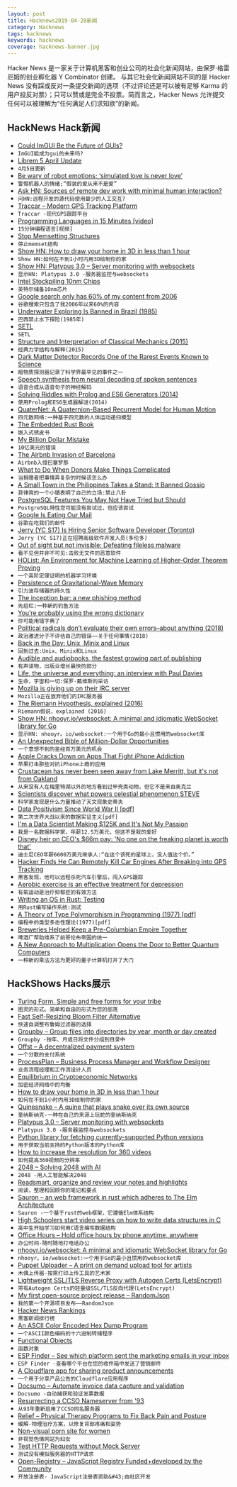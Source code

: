 ```yaml
---
layout: post
title: Hacknews2019-04-28新闻
category: Hacknews
tags: hacknews
keywords: hacknews
coverage: hacknews-banner.jpg
---
```


Hacker News 是一家关于计算机黑客和创业公司的社会化新闻网站，由保罗·格雷厄姆的创业孵化器 Y Combinator 创建。
与其它社会化新闻网站不同的是 Hacker News 没有踩或反对一条提交新闻的选项（不过评论还是可以被有足够 Karma 的用户投反对票）；只可以赞或是完全不投票。简而言之，Hacker News 允许提交任何可以被理解为“任何满足人们求知欲”的新闻。

## HackNews Hack新闻


- [Could ImGUI Be the Future of GUIs?](https://games.greggman.com/game/imgui-future/)
- `ImGUI能成为gui的未来吗?`
- [Librem 5 April Update](https://puri.sm/posts/april-progress-update-librem-5-hardware/)
- `4月5日更新`
- [Be wary of robot emotions; ‘simulated love is never love’](https://www.apnews.com/99c9ec8ebad242ca88178e22c7642648)
- `警惕机器人的情绪;“假装的爱从来不是爱”`
- [Ask HN: Sources of remote dev work with minimal human interaction?](item?id=19767428)
- `问HN:远程开发的源代码使用最少的人工交互?`
- [Traccar – Modern GPS Tracking Platform](https://www.traccar.org/)
- `Traccar -现代GPS跟踪平台`
- [Programming Languages in 15 Minutes [video]](https://www.youtube.com/watch?v=duhDovqHbEs)
- `15分钟编程语言[视频]`
- [Stop Memsetting Structures](https://www.anmolsarma.in/post/stop-struct-memset/)
- `停止memset结构`
- [Show HN: How to draw your home in 3D in less than 1 hour](https://cedreo.com/en/)
- `Show HN:如何在不到1小时内用3D绘制你的家`
- [Show HN: Platypus 3.0 – Server monitoring with websockets](https://github.com/gmemstr/Platypus)
- `显示HN: Platypus 3.0 -服务器监控与websockets`
- [Intel Stockpiling 10nm Chips](https://arstechnica.com/gadgets/2019/04/intel-stockpiling-10nm-chips-warns-that-14nm-shortages-will-continue/)
- `英特尔储备10nm芯片`
- [Google search only has 60% of my content from 2006](https://www.tablix.org/~avian/blog/archives/2019/02/google_index_coverage/)
- `谷歌搜索只包含了我2006年以来60%的内容`
- [Underwater Exploring Is Banned in Brazil (1985)](https://www.nytimes.com/1985/06/25/science/underwater-exploring-is-banned-in-brazil.html)
- `巴西禁止水下探险(1985年)`
- [SETL](https://setl.org/setl/)
- `SETL`
- [Structure and Interpretation of Classical Mechanics (2015)](https://mitpress.mit.edu/sites/default/files/titles/content/sicm_edition_2/toc.html)
- `经典力学结构与解释(2015)`
- [Dark Matter Detector Records One of the Rarest Events Known to Science](https://www.sciencealert.com/a-dark-matter-detector-just-detected-one-of-the-rarest-events-ever-in-science)
- `暗物质探测器记录了科学界最罕见的事件之一`
- [Speech synthesis from neural decoding of spoken sentences](https://www.nature.com/articles/s41586-019-1119-1)
- `语音合成从语音句子的神经解码`
- [Solving Riddles with Prolog and ES6 Generators (2014)](https://curiosity-driven.org/prolog-interpreter)
- `使用Prolog和ES6生成器解谜(2014)`
- [QuaterNet: A Quaternion-Based Recurrent Model for Human Motion](https://github.com/facebookresearch/QuaterNet)
- `四元数网络:一种基于四元数的人体运动递归模型`
- [The Embedded Rust Book](https://rust-embedded.github.io/book/intro/index.html)
- `嵌入式锈皮书`
- [My Billion Dollar Mistake](https://producthabits.com/my-billion-dollar-mistake/)
- `10亿美元的错误`
- [The Airbnb Invasion of Barcelona](https://www.newyorker.com/magazine/2019/04/29/the-airbnb-invasion-of-barcelona)
- `Airbnb入侵巴塞罗那`
- [What to Do When Donors Make Things Complicated](https://www.philanthropy.com/article/What-to-Do-When-Donors-Make/246151?key=GCZRFFWJmdWfHIIYJmst8KrNaUOncSv3UoVuDqOI1q2Y70cc-pei89psEW1CHwrJWEVET1dBTGFNVGE4QndvSmFWUk5aazcyM3hUWTdkS1ZCcU94S05ITnJqWQ)
- `当捐赠者把事情弄复杂的时候该怎么办`
- [A Small Town in the Philippines Takes a Stand: It Banned Gossip](https://www.msn.com/en-gb/news/world/a-small-town-takes-a-stand-it-banned-gossip/ar-BBWix0p)
- `菲律宾的一个小镇表明了自己的立场:禁止八卦`
- [PostgreSQL Features You May Not Have Tried but Should](https://pgdash.io/blog/postgres-features.html)
- `PostgreSQL特性您可能没有尝试过，但应该尝试`
- [Google Is Eating Our Mail](https://www.tablix.org/~avian/blog/archives/2019/04/google_is_eating_our_mail/)
- `谷歌在吃我们的邮件`
- [Jerry (YC S17) Is Hiring Senior Software Developer (Toronto)](https://www.workable.com/j/089F60DE31)
- `Jerry (YC S17)正在招聘高级软件开发人员(多伦多)`
- [Out of sight but not invisible: Defeating fileless malware](https://www.microsoft.com/security/blog/2018/09/27/out-of-sight-but-not-invisible-defeating-fileless-malware-with-behavior-monitoring-amsi-and-next-gen-av/)
- `看不见但并非不可见:击败无文件的恶意软件`
- [HOList: An Environment for Machine Learning of Higher-Order Theorem Proving](https://arxiv.org/abs/1904.0324)
- `一个高阶定理证明的机器学习环境`
- [Persistence of Gravitational-Wave Memory](https://physics.aps.org/synopsis-for/10.1103/PhysRevD.99.084044)
- `引力波存储器的持久性`
- [The inception bar: a new phishing method](https://jameshfisher.com/2019/04/27/the-inception-bar-a-new-phishing-method/)
- `先启栏:一种新的钓鱼方法`
- [You’re probably using the wrong dictionary](http://jsomers.net/blog/dictionary)
- `你可能用错字典了`
- [Political radicals don’t evaluate their own errors–about anything (2018)](https://arstechnica.com/science/2018/12/radicals-dont-evaluate-their-mistakes-very-effectively/)
- `政治激进分子不评估自己的错误——关于任何事情(2018)`
- [Back in the Day: Unix, Minix and Linux](https://www.linuxjournal.com/content/back-day-unix-minix-and-linux)
- `回到过去:Unix、Minix和Linux`
- [Audible and audiobooks, the fastest growing part of publishing](https://thebaffler.com/latest/successful-people-listen-to-audiobooks-caplan-bricker)
- `有声读物，出版业增长最快的部分`
- [Life, the universe and everything: an interview with Paul Davies](https://physicsworld.com/a/life-the-universe-and-everything-an-interview-with-paul-davies/)
- `生命，宇宙和一切:保罗·戴维斯的采访`
- [Mozilla is giving up on their IRC server](http://exple.tive.org/blarg/2019/04/26/synchronous-text/?s)
- `Mozilla正在放弃他们的IRC服务器`
- [The Riemann Hypothesis, explained (2016)](https://medium.com/cantors-paradise/the-riemann-hypothesis-explained-fa01c1f75d3f)
- `Riemann假说，explained (2016)`
- [Show HN: nhooyr.io/websocket: A minimal and idiomatic WebSocket library for Go](https://github.com/nhooyr/websocket)
- `显示HN: nhooyr。io/websocket:一个用于Go的最小且惯用的websocket库`
- [An Unexpected Bible of Million-Dollar Opportunities](https://www.nytimes.com/2019/04/27/nyregion/new-york-city-record-newspaper.html)
- `一个意想不到的圣经百万美元的机会`
- [Apple Cracks Down on Apps That Fight iPhone Addiction](https://www.nytimes.com/2019/04/27/technology/apple-screen-time-trackers.html)
- `苹果打击那些对抗iPhone上瘾的应用`
- [Crustacean has never been seen away from Lake Merritt, but it&#39;s not from Oakland](https://baynature.org/biodiversity/enigmatica/)
- `从来没有人在梅里特湖以外的地方看到过甲壳类动物，但它不是来自奥克兰`
- [Scientists discover what powers celestial phenomenon STEVE](https://phys.org/news/2019-04-scientists-powers-celestial-phenomenon-steve.html)
- `科学家发现是什么力量推动了天文现象史蒂夫`
- [Data Positivism Since World War II [pdf]](http://www.columbia.edu/~mj340/HSNS4805_12_Jones.pdf)
- `第二次世界大战以来的数据实证主义[pdf]`
- [I&#39;m a Data Scientist Making $125K and It&#39;s Not My Passion](https://www.refinery29.com/en-us/six-figure-paycheck-data-scientist-nyc)
- `我是一名数据科学家，年薪12.5万美元，但这不是我的爱好`
- [Disney heir on CEO&#39;s $66m pay: &#39;No one on the freaking planet is worth that&#39;](https://www.theguardian.com/us-news/2019/apr/26/abigail-disney-bob-iger-amazon-jeff-bezos)
- `迪士尼CEO年薪6600万美元继承人:“在这个该死的星球上，没人值这个价。”`
- [Hacker Finds He Can Remotely Kill Car Engines After Breaking into GPS Tracking](https://motherboard.vice.com/en_us/article/zmpx4x/hacker-monitor-cars-kill-engine-gps-tracking-apps)
- `黑客发现，他可以远程杀死汽车引擎后，闯入GPS跟踪`
- [Aerobic exercise is an effective treatment for depression](https://discover.dc.nihr.ac.uk/content/signal-000711/aerobic-exercise-is-an-effective-treatment-for-depression)
- `有氧运动是治疗抑郁症的有效方法`
- [Writing an OS in Rust: Testing](https://os.phil-opp.com/testing/)
- `用Rust编写操作系统:测试`
- [A Theory of Type Polymorphism in Programming (1977) [pdf]](https://homepages.inf.ed.ac.uk/wadler/papers/papers-we-love/milner-type-polymorphism.pdf)
- `编程中的类型多态性理论(1977)[pdf]`
- [Breweries Helped Keep a Pre-Columbian Empire Together](https://www.atlasobscura.com/articles/alcohol-wari-empire)
- `啤酒厂帮助维系了前哥伦布帝国的统一`
- [A New Approach to Multiplication Opens the Door to Better Quantum Computers](https://www.quantamagazine.org/a-new-approach-to-multiplication-opens-the-door-to-better-quantum-computers-20190424/)
- `一种新的乘法方法为更好的量子计算机打开了大门`


## HackShows Hacks展示

- [ Turing Form. Simple and free forms for your tribe](https://turingform.com/)
- `图灵的形式。简单和自由的形式为您的部落`
- [ Fast Self-Resizing Bloom Filter Alternative](https://github.com/AMDComputeLibraries/morton_filter)
- `快速自调整布鲁姆过滤器的选择`
- [ Groupby – Group files into directories by year, month or day created](https://github.com/zikani03/groupby)
- `Groupby -按年、月或日将文件分组到目录中`
- [ Offst – A decentralized payment system](https://www.freedomlayer.org/offst/offst-release/)
- `一个分散的支付系统`
- [ ProcessPlan – Business Process Manager and Workflow Designer](https://processplan.com/)
- `业务流程经理和工作流设计人员`
- [ Equilibrium in Cryptoeconomic Networks](https://solmaz.io/2019/04/20/equilibrium-cryptoeconomic-networks/)
- `加密经济网络中的均衡`
- [ How to draw your home in 3D in less than 1 hour](https://cedreo.com/en/)
- `如何在不到1小时内用3D绘制你的家`
- [ Quinesnake – A quine that plays snake over its own source](https://github.com/taylorconor/quinesnake)
- `奎纳斯纳克-一种在自己的来源上玩蛇的奎纳斯纳克`
- [ Platypus 3.0 – Server monitoring with websockets](https://github.com/gmemstr/Platypus)
- `Platypus 3.0 -服务器监控与websockets`
- [ Python library for fetching currently-supported Python versions](https://pypi.org/project/pyversion-info/)
- `用于获取当前支持的Python版本的Python库`
- [ How to increase the resolution for 360 videos](https://github.com/fraunhoferhhi/omaf.js)
- `如何提高360视频的分辨率`
- [ 2048 – Solving 2048 with AI](https://towardsdatascience.com/2048-solving-2048-with-monte-carlo-tree-search-ai-2dbe76894bab)
- `2048 -用人工智能解决2048`
- [ Readsmart, organize and review your notes and highlights](https://readsmart.co/?ref=hackernews)
- `阅读，整理和回顾你的笔记和要点`
- [ Sauron – an web framework in rust which adheres to The Elm Architecture](https://github.com/ivanceras/sauron)
- `Sauron -一个基于rust的web框架，它遵循Elm体系结构`
- [ High Schoolers start video series on how to write data structures in C](https://news.ycombinator.com/item?id=19744253)
- `高中生开始学习如何用C语言编写数据结构`
- [ Office Hours – Hold office hours by phone anytime, anywhere](https://news.ycombinator.com/item?id=19759491)
- `办公时间-随时随地打电话办公`
- [ nhooyr.io/websocket: A minimal and idiomatic WebSocket library for Go](https://github.com/nhooyr/websocket)
- `nhooyr。io/websocket:一个用于Go的最小且惯用的websocket库`
- [ Puppet Uploader – A print on demand upload tool for artists](https://www.puppetuploader.com)
- `木偶上传器-按需打印上传工具的艺术家`
- [ Lightweight SSL/TLS Reverse Proxy with Autogen Certs (LetsEncrypt)](https://github.com/suyashkumar/ssl-proxy)
- `带有Autogen Certs的轻量级SSL/TLS反向代理(LetsEncrypt)`
- [ My first open-source project release – RandomJson](https://github.com/mangatmodi/RandomJson)
- `我的第一个开源项目发布——RandomJson`
- [ Hacker News Rankings](https://www.hakaran.com/)
- `黑客新闻排行榜`
- [ An ASCII Color Encoded Hex Dump Program](https://github.com/tanveerasalim/TSCD)
- `一个ASCII颜色编码的十六进制转储程序`
- [ Functional Objects](https://github.com/codr7/g-fu/blob/master/v1/doc/functional_objects.md)
- `函数对象`
- [ ESP Finder – See which platform sent the marketing emails in your inbox](https://peakfeed.com/esp/)
- `ESP Finder -查看哪个平台在您的收件箱中发送了营销邮件`
- [ A Cloudflare app for sharing product announcements](https://contentshowcase.app/)
- `一个用于分享产品公告的Cloudflare应用程序`
- [ Docsumo – Automate invoice data capture and validation](https://docsumo.com/)
- `Docsumo -自动捕获和验证发票数据`
- [ Resurrecting a CCSO Nameserver from &#39;93](https://github.com/michael-lazar/ccso-nameserver)
- `从93年重新启用了CCSO同名服务器`
- [ Relief – Physical Therapy Programs to Fix Back Pain and Posture](http://userelief.com)
- `缓解-物理治疗方案，以修复背部疼痛和姿势`
- [ Non-visual porn site for women](https://news.ycombinator.com/item?id=19749859)
- `非视觉色情网站为妇女`
- [ Test HTTP Requests without Mock Server](https://github.com/Vatavuk/verano-http)
- `测试没有模拟服务器的HTTP请求`
- [ Open-Registry – JavaScript Registry Funded&#43;developed by the Community](https://open-registry.dev/)
- `开放注册表- JavaScript注册表资助&#43;由社区开发`


